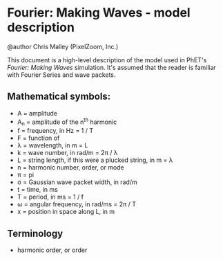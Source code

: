 # Fourier: Making Waves - model description

@author Chris Malley (PixelZoom, Inc.)

This document is a high-level description of the model used in PhET's _Fourier: Making Waves_ simulation. It's assumed
that the reader is familiar with Fourier Series and wave packets.

## Mathematical symbols:

* A = amplitude
* A<sub>n</sub> = amplitude of the n<sup>th</sup> harmonic
* f = frequency, in Hz = 1 / T
* F = function of
* λ = wavelength, in m = L
* k = wave number, in rad/m = 2π / λ
* L = string length, if this were a plucked string, in m = λ
* n = harmonic number, order, or mode
* π = pi
* σ = Gaussian wave packet width, in rad/m
* t = time, in ms
* T = period, in ms = 1 / f
* ω = angular frequency, in rad/ms = 2π / T
* x = position in space along L, in m

## Terminology

* harmonic order, or order